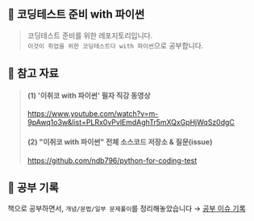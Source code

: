 ## 🌱 코딩테스트 준비 with 파이썬
> 코딩테스트 준비를 위한 레포지토리입니다.<br/>
> `이것이 취업을 위한 코딩테스트다 with 파이썬`으로 공부합니다.

## 💛 참고 자료
> #### (1) '이취코 with 파이썬' 필자 직강 동영상
> https://www.youtube.com/watch?v=m-9pAwq1o3w&list=PLRx0vPvlEmdAghTr5mXQxGpHjWqSz0dgC
> #### (2) "이취코 with 파이썬" 전체 소스코드 저장소 & 질문(issue)
> https://github.com/ndb796/python-for-coding-test


## 💙 공부 기록
책으로 공부하면서, `개념/문법/일부 문제풀이`를 정리해놓았습니다 → [공부 이슈 기록](https://github.com/SeoMiYoung/ready-for-coding-test/issues?q=is%3Aissue+is%3Aclosed)
